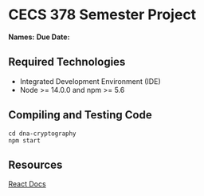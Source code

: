 # CECS 378 Semester Project
**Names:** 
**Due Date:** 

## **Required Technologies**
- Integrated Development Environment (IDE)
- Node >= 14.0.0 and npm >= 5.6

## **Compiling and Testing Code**
```
cd dna-cryptography 
npm start
```

## **Resources**
[React Docs](https://reactjs.org/docs/getting-started.html)